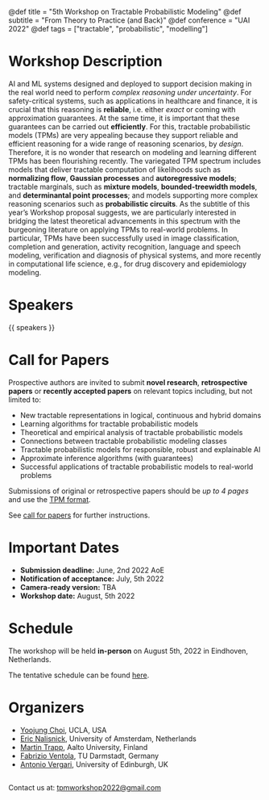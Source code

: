 @def title = "5th Workshop on Tractable Probabilistic Modeling"
@def subtitle = "From Theory to Practice (and Back)"
@def conference = "UAI 2022"
@def tags = ["tractable", "probabilistic", "modelling"]

# Workshop Description
AI and ML systems designed and deployed to support decision making in the real world need to perform _complex reasoning under uncertainty_. For safety-critical systems, such as applications in healthcare and finance, it is crucial that this reasoning is **reliable**, i.e. either _exact_ or coming with approximation guarantees. At the same time, it is important that these guarantees can be carried out **efficiently**. For this, tractable probabilistic models (TPMs) are very appealing because they support reliable and efficient reasoning for a wide range of reasoning scenarios, by _design_. Therefore, it is no wonder that research on modeling and learning different TPMs has been flourishing recently. The variegated TPM spectrum includes models that deliver tractable computation of likelihoods such as **normalizing flow**, **Gaussian processes** and **autoregressive models**; tractable marginals, such as **mixture models**, **bounded-treewidth models**, and **determinantal point processes**; and models supporting more complex reasoning scenarios such as **probabilistic circuits**. As the subtitle of this year’s Workshop proposal suggests, we are particularly interested in bridging the latest theoretical advancements in this spectrum with the burgeoning literature on applying TPMs to real-world problems.  In particular, TPMs have been successfully used in image classification, completion and generation, activity recognition, language and speech modeling, verification and diagnosis of physical systems, and more recently in computational life science, e.g., for drug discovery and epidemiology modeling.

# Speakers
{{ speakers }} 

# Call for Papers

Prospective authors are invited to submit **novel research**, **retrospective papers** or **recently accepted papers** on relevant topics including, but not limited to:
* New tractable representations in logical, continuous and hybrid domains
* Learning algorithms for tractable probabilistic models
* Theoretical and empirical analysis of tractable probabilistic models
* Connections between tractable probabilistic modeling classes
* Tractable probabilistic models for responsible, robust and explainable AI
* Approximate inference algorithms (with guarantees)
* Successful applications of tractable probabilistic models to real-world problems

Submissions of original or retrospective papers should be _up to 4 pages_ and use the [TPM format](/assets/tpm2022-template.zip). 

See [call for papers](/cfp/) for further instructions.


# Important Dates
* **Submission deadline:** June, 2nd 2022 AoE
* **Notification of acceptance:** July, 5th 2022
* **Camera-ready version:** TBA
* **Workshop date:** August, 5th 2022

# Schedule
The workshop will be held **in-person** on August 5th, 2022 in Eindhoven, Netherlands.

The tentative schedule can be found [here](/schedule/).


# Organizers 

* [Yoojung Choi](https://web.cs.ucla.edu/~yjchoi/), UCLA, USA
* [Eric Nalisnick](https://enalisnick.github.io/), University of Amsterdam, Netherlands
* [Martin Trapp](https://trappmartin.github.io/), Aalto University, Finland
* [Fabrizio Ventola](https://www.aiml.informatik.tu-darmstadt.de/people/fventola/), TU Darmstadt, Germany
* [Antonio Vergari](nolovedeeplearning.com), University of Edinburgh, UK

##

Contact us at: [tpmworkshop2022@gmail.com](mailto:tpmworkshop2022@gmail.com)